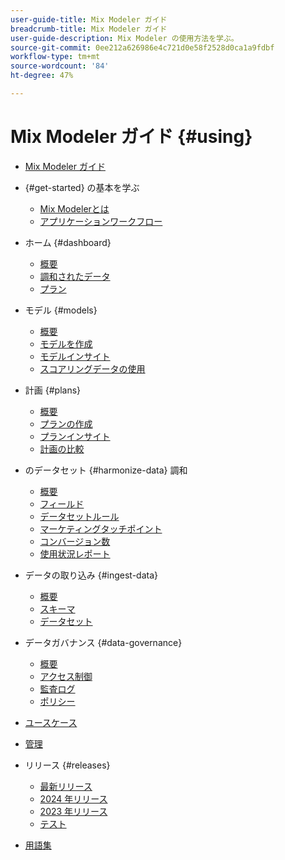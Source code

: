```yaml
---
user-guide-title: Mix Modeler ガイド
breadcrumb-title: Mix Modeler ガイド
user-guide-description: Mix Modeler の使用方法を学ぶ。
source-git-commit: 0ee212a626986e4c721d0e58f2528d0ca1a9fdbf
workflow-type: tm+mt
source-wordcount: '84'
ht-degree: 47%

---
```


# Mix Modeler ガイド {#using}

+ [Mix Modeler ガイド](/help/overview.md)

+ {#get-started} の基本を学ぶ
   + [Mix Modelerとは](/help/get-started/about.md)
   + [アプリケーションワークフロー](/help/get-started/workflow.md)

+ ホーム {#dashboard}
   + [概要](/help/dashboard/overview.md)
   + [調和されたデータ](/help/dashboard/harmonized-data.md)
   + [プラン](/help/dashboard/plans.md)

+ モデル {#models}
   + [概要](/help/models/overview.md)
   + [モデルを作成](/help/models/build.md)
   + [モデルインサイト](/help/models/insights.md)
   + [スコアリングデータの使用](/help/models/scoring-data.md)

+ 計画 {#plans}
   + [概要](/help/plans/overview.md)
   + [プランの作成](/help/plans/build.md)
   + [プランインサイト](/help/plans/insights.md)
   + [計画の比較](/help/plans/compare.md)

+ のデータセット {#harmonize-data} 調和
   + [概要](/help/harmonize-data/overview.md)
   + [フィールド](/help/harmonize-data/fields.md)
   + [データセットルール](/help/harmonize-data/dataset-rules.md)
   + [マーケティングタッチポイント](/help/harmonize-data/marketing-touchpoints.md)
   + [コンバージョン数](/help/harmonize-data/conversions.md)
   + [使用状況レポート](/help/harmonize-data/usage-report.md)

+ データの取り込み {#ingest-data}
   + [概要](/help/ingest-data/overview.md)
   + [スキーマ](/help/ingest-data/schemas.md)
   + [データセット](/help/ingest-data/datasets.md)

+ データガバナンス {#data-governance}
   + [概要](/help/data-governance/overview.md)
   + [アクセス制御](/help/data-governance/access-controls.md)
   + [監査ログ](/help/data-governance/audit-logs.md)
   + [ポリシー](/help/data-governance/policies.md)

+ [ユースケース](/help/main-guide/use-cases.md)

+ [管理](/help/main-guide/administration.md)

+ リリース {#releases}
   + [最新リリース](/help/releases/latest.md)
   + [2024 年リリース](/help/releases/2024.md)
   + [2023 年リリース](/help/releases/2023.md)
   + [テスト](../releases/test.md)

+ [用語集](/help/main-guide/glossary.md)
